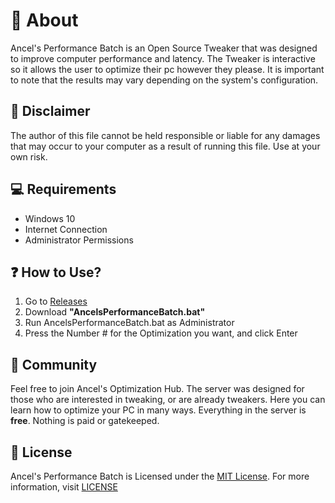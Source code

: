 # 👏 About
Ancel's Performance Batch is an Open Source Tweaker that was designed to improve computer performance and latency. The Tweaker is interactive so it allows the user to optimize their pc however they please. It is important to note that the results may vary depending on the system's configuration.

## 🚨 Disclaimer
The author of this file cannot be held responsible or liable for any damages that may occur to your computer as a result of running this file. Use at your own risk.

## 💻 Requirements
- Windows 10
- Internet Connection
- Administrator Permissions

## ❓ How to Use?
1. Go to [Releases](https://github.com/ancel1x/Ancels-Performance-Batch/releases/tag/Latest)
2. Download **"AncelsPerformanceBatch.bat"**
3. Run AncelsPerformanceBatch.bat as Administrator
4. Press the Number # for the Optimization you want, and click Enter

## 🤝 Community
Feel free to join Ancel's Optimization Hub. The server was designed for those who are interested in tweaking, or are already tweakers. Here you can learn how to optimize your PC in many ways. Everything in the server is **free**. Nothing is paid or gatekeeped.

## 📜 License
Ancel's Performance Batch is Licensed under the [MIT License](https://opensource.org/licenses/MIT). For more information, visit [LICENSE](https://github.com/ancel1x/Ancels-Performance-Batch/blob/main/LICENSE)
